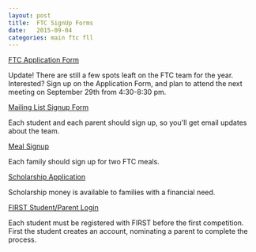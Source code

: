 ```yaml
---
layout: post
title:  FTC SignUp Forms
date:   2015-09-04
categories: main ftc fll
---
```


<a href="https://docs.google.com/forms/d/1I_AvbAGadgvqbv6hd4IBmPRcqV1INomlQGPrc3Nx4z4/viewform">FTC Application Form</a>
<p>Update! There are still a few spots leaft on the FTC team for the  year. Interested? Sign up on the Application Form, and plan to attend the next meeting on September 29th from 4:30-8:30 pm.</p>

<a href="http://eepurl.com/br_Cpv">Mailing List Signup Form</a>
<p>Each student and each parent should sign up, so you'll get email updates about the team.</p>

<a href="http://www.volunteerspot.com/login/entry/687721626082">Meal Signup</a>
<p>Each family should sign up for two FTC meals.</p>

<a href="https://docs.google.com/forms/d/1bhOSRLtcbOkEgTjwwkUSXMJKvA_9yUVml_b7Yz7NXQg/viewform">Scholarship Application</a>
<p>Scholarship money is available to families with a financial need.</p>

<a href="https://my.usfirst.org/stims/Login.aspx">FIRST Student/Parent Login</a>
<p>Each student must be registered with FIRST before the first competition. First the student creates an account, nominating a parent to complete the process.</p>
